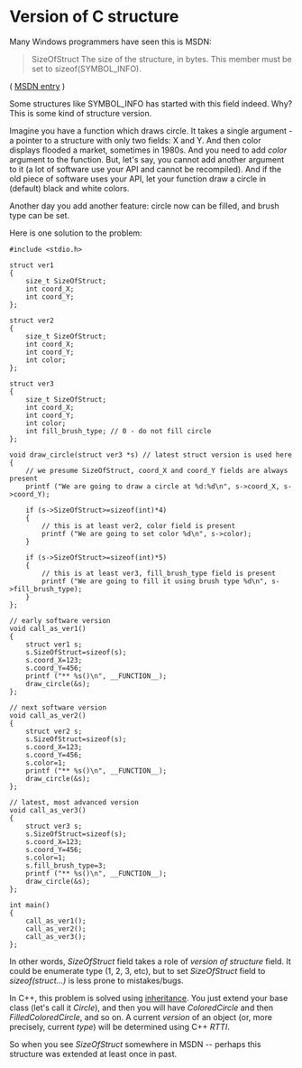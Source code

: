 # Version of C structure

Many Windows programmers have seen this is MSDN:

> SizeOfStruct
>     The size of the structure, in bytes. This member must be set to sizeof(SYMBOL_INFO).

( [MSDN entry](https://msdn.microsoft.com/en-us/library/windows/desktop/ms680686(v=vs.85).aspx) )

Some structures like SYMBOL_INFO has started with this field indeed. Why?
This is some kind of structure version.

Imagine you have a function which draws circle.
It takes a single argument - a pointer to a structure with only two fields: X and Y.
And then color displays flooded a market, sometimes in 1980s. And you need to add *color* argument to the function.
But, let's say, you cannot add another argument to it (a lot of software use your API and cannot be recompiled).
And if the old piece of software uses your API, let your function draw a circle in (default) black and white colors.

Another day you add another feature: circle now can be filled, and brush type can be set.

Here is one solution to the problem:

	#include <stdio.h>

	struct ver1
	{
		size_t SizeOfStruct;
		int coord_X;
		int coord_Y;
	};

	struct ver2
	{
		size_t SizeOfStruct;
		int coord_X;
		int coord_Y;
		int color;
	};

	struct ver3
	{
		size_t SizeOfStruct;
		int coord_X;
		int coord_Y;
		int color;
		int fill_brush_type; // 0 - do not fill circle
	};

	void draw_circle(struct ver3 *s) // latest struct version is used here
	{
		// we presume SizeOfStruct, coord_X and coord_Y fields are always present
		printf ("We are going to draw a circle at %d:%d\n", s->coord_X, s->coord_Y);

		if (s->SizeOfStruct>=sizeof(int)*4)
		{
			// this is at least ver2, color field is present
			printf ("We are going to set color %d\n", s->color);
		}

		if (s->SizeOfStruct>=sizeof(int)*5)
		{
			// this is at least ver3, fill_brush_type field is present
			printf ("We are going to fill it using brush type %d\n", s->fill_brush_type);
		}
	};

	// early software version
	void call_as_ver1()
	{
		struct ver1 s;
		s.SizeOfStruct=sizeof(s);
		s.coord_X=123;
		s.coord_Y=456;
		printf ("** %s()\n", __FUNCTION__);
		draw_circle(&s);
	};

	// next software version
	void call_as_ver2()
	{
		struct ver2 s;
		s.SizeOfStruct=sizeof(s);
		s.coord_X=123;
		s.coord_Y=456;
		s.color=1;
		printf ("** %s()\n", __FUNCTION__);
		draw_circle(&s);
	};

	// latest, most advanced version
	void call_as_ver3()
	{
		struct ver3 s;
		s.SizeOfStruct=sizeof(s);
		s.coord_X=123;
		s.coord_Y=456;
		s.color=1;
		s.fill_brush_type=3;
		printf ("** %s()\n", __FUNCTION__);
		draw_circle(&s);
	};

	int main()
	{
		call_as_ver1();
		call_as_ver2();
		call_as_ver3();
	};

In other words, *SizeOfStruct* field takes a role of *version of structure* field.
It could be enumerate type (1, 2, 3, etc), but to set *SizeOfStruct* field to *sizeof(struct...)*
is less prone to mistakes/bugs.

In C++, this problem is solved using [inheritance](https://github.com/dennis714/RE-for-beginners/tree/master/advanced/350_cpp/classes).
You just extend your base class (let's call it *Circle*),
and then you will have *ColoredCircle* and then *FilledColoredCircle*, and so on.
A current *version* of an object (or, more precisely, current *type*) will be determined using C++ *RTTI*.

So when you see *SizeOfStruct* somewhere in MSDN -- perhaps this structure was extended at least once in past.

